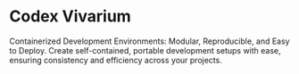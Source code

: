 # Codex Vivarium


Containerized Development Environments: Modular, Reproducible, and Easy to Deploy. Create self-contained, portable development setups with ease, ensuring consistency and efficiency across your projects.
